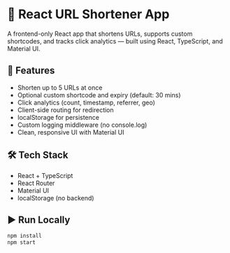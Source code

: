 # 🔗 React URL Shortener App

A frontend-only React app that shortens URLs, supports custom shortcodes, and tracks click analytics — built using React, TypeScript, and Material UI.

## 🚀 Features
- Shorten up to 5 URLs at once
- Optional custom shortcode and expiry (default: 30 mins)
- Click analytics (count, timestamp, referrer, geo)
- Client-side routing for redirection
- localStorage for persistence
- Custom logging middleware (no console.log)
- Clean, responsive UI with Material UI

## 🛠 Tech Stack
- React + TypeScript
- React Router
- Material UI
- localStorage (no backend)

## ▶ Run Locally
```bash
npm install
npm start
